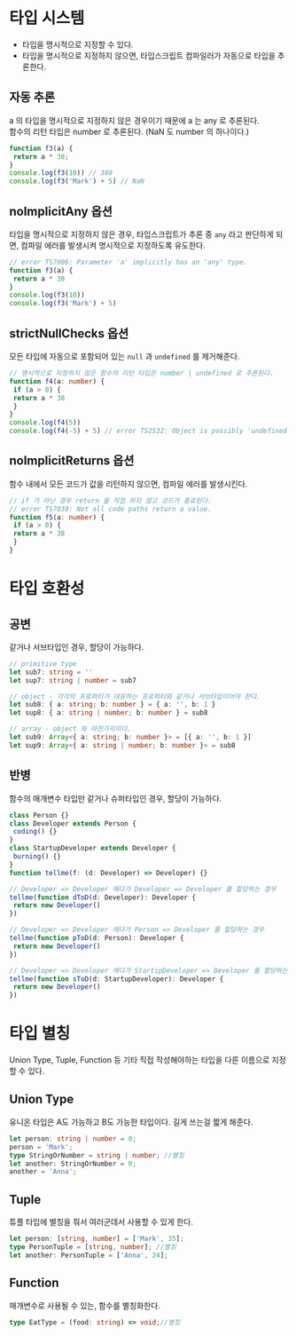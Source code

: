 # 타입 시스템
- 타입을 명시적으로 지정할 수 있다.
- 타입을 명시적으로 지정하지 않으면, 타입스크립트 컴파일러가 자동으로 타입을 추론한다.

## 자동 추론
a 의 타입을 명시적으로 지정하지 않은 경우이기 때문에 a 는 any 로 추론된다.  
함수의 리턴 타입은 number 로 추론된다. (NaN 도 number 의 하나이다.)
```ts
function f3(a) {
 return a * 38;
}
console.log(f3(10)) // 380
console.log(f3('Mark') + 5) // NaN
```

## noImplicitAny 옵션
타입을 명시적으로 지정하지 않은 경우, 타입스크립트가 추론 중 `any` 라고 판단하게 되면, 컴파일 에러를 발생시켜 명시적으로 지정하도록 유도한다.
```ts
// error TS7006: Parameter 'a' implicitly has an 'any' type.
function f3(a) {
 return a * 38
}
console.log(f3(10))
console.log(f3('Mark') + 5)
```

## strictNullChecks 옵션
모든 타입에 자동으로 포함되어 있는 `null` 과 `undefined` 를 제거해준다.
```ts
// 명시적으로 지정하지 않은 함수의 리턴 타입은 number | undefined 로 추론된다.
function f4(a: number) {
 if (a > 0) {
 return a * 38
 }
}
console.log(f4(5))
console.log(f4(-5) + 5) // error TS2532: Object is possibly 'undefined'.
```

## noImplicitReturns 옵션
함수 내에서 모든 코드가 값을 리턴하지 않으면, 컴파일 에러를 발생시킨다.
```ts
// if 가 아닌 경우 return 을 직접 하지 않고 코드가 종료된다.
// error TS7030: Not all code paths return a value.
function f5(a: number) {
 if (a > 0) {
 return a * 38
 }
}
```



# 타입 호환성
## 공변
같거나 서브타입인 경우, 할당이 가능하다.
```ts
// primitive type
let sub7: string = ''
let sup7: string | number = sub7

// object - 각각의 프로퍼티가 대응하는 프로퍼티와 같거나 서브타입이어야 한다.
let sub8: { a: string; b: number } = { a: '', b: 1 }
let sup8: { a: string | number; b: number } = sub8

// array - object 와 마찬가지이다.
let sub9: Array<{ a: string; b: number }> = [{ a: '', b: 1 }]
let sup9: Array<{ a: string | number; b: number }> = sub8
```

## 반병
함수의 매개변수 타입만 같거나 슈퍼타입인 경우, 할당이 가능하다.
```ts
class Person {}
class Developer extends Person {
 coding() {}
}
class StartupDeveloper extends Developer {
 burning() {}
}
function tellme(f: (d: Developer) => Developer) {}

// Developer => Developer 에다가 Developer => Developer 를 할당하는 경우
tellme(function dToD(d: Developer): Developer {
 return new Developer()
})

// Developer => Developer 에다가 Person => Developer 를 할당하는 경우
tellme(function pToD(d: Person): Developer {
 return new Developer()
})

// Developer => Developer 에다가 StartipDeveloper => Developer 를 할당하는 경우
tellme(function sToD(d: StartupDeveloper): Developer {
 return new Developer()
})
```


# 타입 별칭
Union Type, Tuple, Function 등 기타 직접 작성해야하는 타입을 다른 이름으로 지정할 수 있다.

## Union Type
유니온 타입은 A도 가능하고 B도 가능한 타입이다.
길게 쓰는걸 짧게 해준다.
```ts
let person: string | number = 0;
person = 'Mark';
type StringOrNumber = string | number; //별칭
let another: StringOrNumber = 0;
another = 'Anna';
```

## Tuple
튜플 타입에 별칭을 줘서 여러군데서 사용할 수 있게 한다.
```ts
let person: [string, number] = ['Mark', 35];
type PersonTuple = [string, number]; //별칭
let another: PersonTuple = ['Anna', 24];
```

## Function
매개변수로 사용될 수 있는, 함수를 별칭화한다.
```ts
type EatType = (food: string) => void;//별칭
```